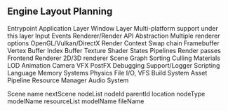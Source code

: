 Engine Layout Planning
----------------------
Entrypoint
Application Layer
Window Layer
    Multi-platform support under this layer
    Input
    Events
Renderer/Render API Abstraction
    Multiple renderer options OpenGL/Vulkan/DirectX
        Render Context
        Swap chain
        Framebuffer
        Vertex Buffer
        Index Buffer
        Texture
        Shader
        States
        Pipelines
        Render passes
    Frontend Renderer
        2D/3D renderer
        Scene Graph
        Sorting
        Culling
        Materials
        LOD
        Animation
        Camera
        VFX
        PostFX
Debugging Support/Logger
Scripting Language
Memory Systems
Physics
File I/O, VFS
Build System
Asset Pipeline
Resource Manager
Audio System


Scene
    name
    nextScene
    nodeList
        nodeId
        parentId
        location
        nodeType
        modelName
    resourceList
        modelName
        fileName
        

